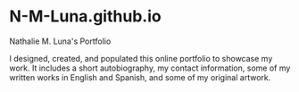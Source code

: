 # N-M-Luna.github.io

Nathalie M. Luna's Portfolio

I designed, created, and populated this online portfolio to showcase my work. It includes a short autobiography, my contact information, some of my written works in English and Spanish, and some of my original artwork.

